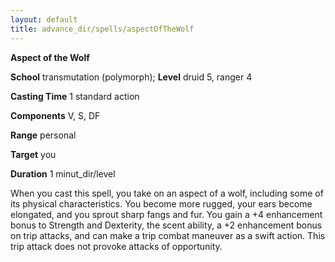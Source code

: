 ```yaml
---
layout: default
title: advance_dir/spells/aspectOfTheWolf
---
```

 **Aspect of the Wolf**

**School** transmutation (polymorph); **Level** druid 5, ranger 4

**Casting Time** 1 standard action

**Components** V, S, DF

**Range** personal

**Target** you

**Duration** 1 minut_dir/level

When you cast this spell, you take on an aspect of a wolf, including some of its physical characteristics. You become more rugged, your ears become elongated, and you sprout sharp fangs and fur. You gain a +4 enhancement bonus to Strength and Dexterity, the scent ability, a +2 enhancement bonus on trip attacks, and can make a trip combat maneuver as a swift action. This trip attack does not provoke attacks of opportunity.

